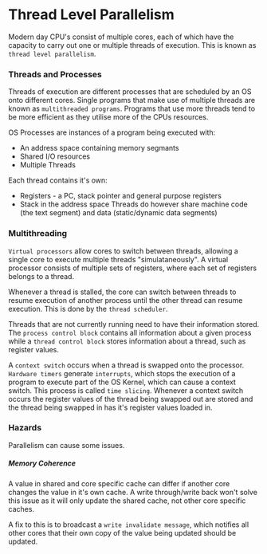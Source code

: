 # Thread Level Parallelism
Modern day CPU's consist of multiple cores, each of which have the capacity to carry out one or multiple threads of execution. This is known as `thread level parallelism`.

### Threads and Processes
Threads of execution are different processes that are scheduled by an OS onto different cores. Single programs that make use of multiple threads are known as `multithreaded programs`. Programs that use more threads tend to be more efficient as they utilise more of the CPUs resources. 

OS Processes are instances of a program being executed with:
* An address space containing memory segmants
* Shared I/O resources
* Multiple Threads

Each thread contains it's own:
* Registers - a PC, stack pointer and general purpose registers
* Stack in the address space
Threads do however share machine code (the text segment) and data (static/dynamic data segments)

### Multithreading
`Virtual processors` allow cores to switch between threads, allowing a single core to execute multiple threads "simulataneously". A virtual processor consists of multiple sets of registers, where each set of registers belongs to a thread.

Whenever a thread is stalled, the core can switch between threads to resume execution of another process until the other thread can resume execution. This is done by the `thread scheduler`.

Threads that are not currently running need to have their information stored. The `process control block` contains all information about a given process while a `thread control block` stores information about a thread, such as register values.

A `context switch` occurs when a thread is swapped onto the processor. `Hardware timers` generate `interrupts`, which stops the execution of a program to execute part of the OS Kernel, which can cause a context switch. This process is called `time slicing`. Whenever a context switch occurs the register values of the thread being swapped out are stored and the thread being swapped in has it's register values loaded in.

### Hazards
Parallelism can cause some issues.

##### Memory Coherence
A value in shared and core specific cache can differ if another core changes the value in it's own cache. A write through/write back won't solve this issue as it will only update the shared cache, not other core specific caches.

A fix to this is to broadcast a `write invalidate message`, which notifies all other cores that their own copy of the value being updated should be updated. 
